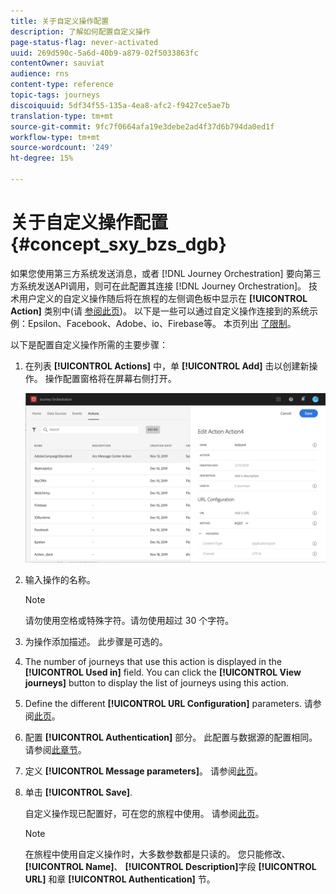 ```yaml
---
title: 关于自定义操作配置
description: 了解如何配置自定义操作
page-status-flag: never-activated
uuid: 269d590c-5a6d-40b9-a879-02f5033863fc
contentOwner: sauviat
audience: rns
content-type: reference
topic-tags: journeys
discoiquuid: 5df34f55-135a-4ea8-afc2-f9427ce5ae7b
translation-type: tm+mt
source-git-commit: 9fc7f0664afa19e3debe2ad4f37d6b794da0ed1f
workflow-type: tm+mt
source-wordcount: '249'
ht-degree: 15%

---
```



# 关于自定义操作配置 {#concept_sxy_bzs_dgb}

如果您使用第三方系统发送消息，或者 [!DNL Journey Orchestration] 要向第三方系统发送API调用，则可在此配置其连接 [!DNL Journey Orchestration]。 技术用户定义的自定义操作随后将在旅程的左侧调色板中显示在 **[!UICONTROL Action]** 类别中(请 [参阅此页](../building-journeys/about-action-activities.md))。 以下是一些可以通过自定义操作连接到的系统示例：Epsilon、Facebook、Adobe、io、Firebase等。
本页列出 [了限制](../about/limitations.md)。

以下是配置自定义操作所需的主要步骤：

1. 在列表 **[!UICONTROL Actions]** 中，单 **[!UICONTROL Add]** 击以创建新操作。 操作配置窗格将在屏幕右侧打开。

   ![](../assets/custom2.png)

1. 输入操作的名称。

   >[!NOTE]
   >
   >请勿使用空格或特殊字符。请勿使用超过 30 个字符。

1. 为操作添加描述。 此步骤是可选的。
1. The number of journeys that use this action is displayed in the **[!UICONTROL Used in]** field. You can click the **[!UICONTROL View journeys]** button to display the list of  journeys using this action.
1. Define the different **[!UICONTROL URL Configuration]** parameters. 请参阅[此页](../action/url-configuration.md)。
1. 配置 **[!UICONTROL Authentication]** 部分。 此配置与数据源的配置相同。  请参阅[此章节](../datasource/external-data-sources.md#section_wjp_nl5_nhb)。
1. 定义 **[!UICONTROL Message parameters]**。 请参阅[此页](../action/defining-the-message-parameters.md)。
1. 单击 **[!UICONTROL Save]**.

   自定义操作现已配置好，可在您的旅程中使用。 请参阅[此页](../building-journeys/about-action-activities.md)。

   >[!NOTE]
   >
   >在旅程中使用自定义操作时，大多数参数都是只读的。 您只能修改、 **[!UICONTROL Name]**、 **[!UICONTROL Description]**&#x200B;字段 **[!UICONTROL URL]** 和章 **[!UICONTROL Authentication]** 节。
